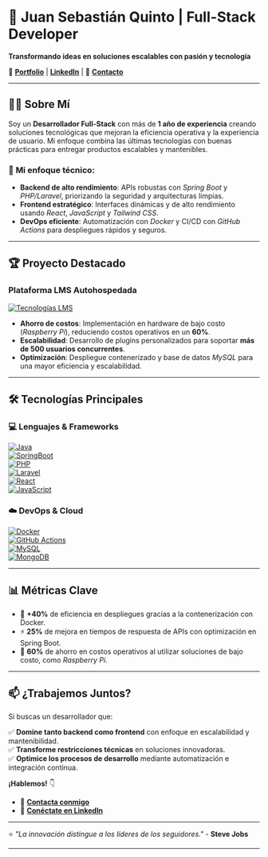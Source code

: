 # 🚀 **Juan Sebastián Quinto | Full-Stack Developer**  
**Transformando ideas en soluciones escalables con pasión y tecnología**  

🔗 [**Portfolio**](https://juansedev.com) | [**LinkedIn**](https://www.linkedin.com/in/juan-quinto) | 📧 [**Contacto**](mailto:contacto@juansedev.com)  

---

## 👨‍💻 **Sobre Mí**  

Soy un **Desarrollador Full-Stack** con más de **1 año de experiencia** creando soluciones tecnológicas que mejoran la eficiencia operativa y la experiencia de usuario. Mi enfoque combina las últimas tecnologías con buenas prácticas para entregar productos escalables y mantenibles.

### 🌟 **Mi enfoque técnico**:
- **Backend de alto rendimiento**: APIs robustas con *Spring Boot* y *PHP/Laravel*, priorizando la seguridad y arquitecturas limpias.
- **Frontend estratégico**: Interfaces dinámicas y de alto rendimiento usando *React*, *JavaScript* y *Tailwind CSS*.
- **DevOps eficiente**: Automatización con *Docker* y CI/CD con *GitHub Actions* para despliegues rápidos y seguros.

---

## 🏆 **Proyecto Destacado**  

### **Plataforma LMS Autohospedada**  
[![Tecnologías LMS](https://img.shields.io/badge/🔧_Tecnologías-Moodle%20|%20PHP%20|%20Raspberry_Pi-blue)](https://juansedev.com)  

- **Ahorro de costos**: Implementación en hardware de bajo costo (*Raspberry Pi*), reduciendo costos operativos en un **60%**.
- **Escalabilidad**: Desarrollo de plugins personalizados para soportar **más de 500 usuarios concurrentes**.
- **Optimización**: Despliegue contenerizado y base de datos *MySQL* para una mayor eficiencia y escalabilidad.

---

## 🛠️ **Tecnologías Principales**

### 💻 **Lenguajes & Frameworks**  

[![Java](https://img.shields.io/badge/Java-ED8B00?style=for-the-badge&logo=openjdk&logoColor=white)](https://www.java.com)  
[![SpringBoot](https://img.shields.io/badge/Spring_Boot-6DB33F?style=for-the-badge&logo=springboot&logoColor=white)](https://spring.io/projects/spring-boot)  
[![PHP](https://img.shields.io/badge/PHP-777BB4?style=for-the-badge&logo=php&logoColor=white)](https://www.php.net)  
[![Laravel](https://img.shields.io/badge/Laravel-FF2D20?style=for-the-badge&logo=laravel&logoColor=white)](https://laravel.com)  
[![React](https://img.shields.io/badge/React-61DAFB?style=for-the-badge&logo=react&logoColor=black)](https://reactjs.org)  
[![JavaScript](https://img.shields.io/badge/JavaScript-F7DF1E?style=for-the-badge&logo=javascript&logoColor=black)](https://developer.mozilla.org/es/docs/Web/JavaScript)

### ☁️ **DevOps & Cloud**  

[![Docker](https://img.shields.io/badge/Docker-2496ED?style=for-the-badge&logo=docker&logoColor=white)](https://www.docker.com)  
[![GitHub Actions](https://img.shields.io/badge/GitHub_Actions-2088FF?style=for-the-badge&logo=githubactions&logoColor=white)](https://github.com/features/actions)  
[![MySQL](https://img.shields.io/badge/MySQL-4479A1?style=for-the-badge&logo=mysql&logoColor=white)](https://www.mysql.com)  
[![MongoDB](https://img.shields.io/badge/MongoDB-47A248?style=for-the-badge&logo=mongodb&logoColor=white)](https://www.mongodb.com)

---

## 📊 **Métricas Clave**

- 🚀 **+40%** de eficiencia en despliegues gracias a la contenerización con Docker.
- ⚡ **25%** de mejora en tiempos de respuesta de APIs con optimización en Spring Boot.
- 💸 **60%** de ahorro en costos operativos al utilizar soluciones de bajo costo, como *Raspberry Pi*.

---

## 📫 **¿Trabajemos Juntos?**

Si buscas un desarrollador que:

✅ **Domine tanto backend como frontend** con enfoque en escalabilidad y mantenibilidad.  
✅ **Transforme restricciones técnicas** en soluciones innovadoras.  
✅ **Optimice los procesos de desarrollo** mediante automatización e integración continua.

**¡Hablemos!** 👇

- 📧 [**Contacta conmigo**](mailto:contacto@juansedev.com)  
- 🔗 [**Conéctate en LinkedIn**](https://www.linkedin.com/in/juan-quinto)

---

⭐ *"La innovación distingue a los líderes de los seguidores."* - **Steve Jobs**

---

